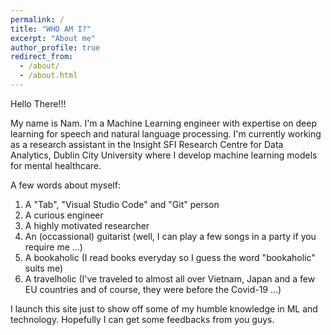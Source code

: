 ```yaml
---
permalink: /
title: "WHO AM I?"
excerpt: "About me"
author_profile: true
redirect_from: 
  - /about/
  - /about.html
---
```


Hello There!!!

My name is Nam. I'm a Machine Learning engineer with expertise on deep learning for speech and natural language processing. I'm currently working as a research assistant in the Insight SFI Research Centre for Data Analytics, Dublin City University where I develop machine learning models for mental healthcare.

A few words about myself: 
1. A "Tab", "Visual Studio Code" and "Git" person
2. A curious engineer
3. A highly motivated researcher
4. An (occassional) guitarist (well, I can play a few songs in a party if you require me ...)
5. A bookaholic (I read books everyday so I guess the word "bookaholic" suits me)
6. A travelholic (I've traveled to almost all over Vietnam, Japan and a few EU countries and of course, they were before the Covid-19 ...)

I launch this site just to show off some of my humble knowledge in ML and technology. Hopefully I can get some feedbacks from you guys.

